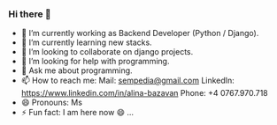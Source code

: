 ### Hi there 👋

<!--
**sempedia/sempedia** is a ✨ _special_ ✨ repository because its `README.md` (this file) appears on your GitHub profile. -->


- 🔭 I’m currently working as Backend Developer (Python / Django).
- 🌱 I’m currently learning new stacks.
- 👯 I’m looking to collaborate on django projects.
- 🤔 I’m looking for help with programming.
- 💬 Ask me about programming.
- 📫 How to reach me: 
Mail: sempedia@gmail.com
LinkedIn: https://www.linkedin.com/in/alina-bazavan
Phone: +4 0767.970.718
- 😄 Pronouns: Ms
- ⚡ Fun fact: I am here now 😄 ...

